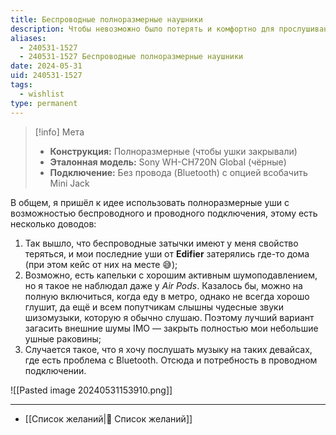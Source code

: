 ```yaml
---
title: Беспроводные полноразмерные наушники
description: Чтобы невозможно было потерять и комфортно для прослушивания музыки в любых условиях, плюсом на встречах поговорить
aliases:
  - 240531-1527
  - 240531-1527 Беспроводные полноразмерные наушники
date: 2024-05-31
uid: 240531-1527
tags:
  - wishlist
type: permanent
---
```


> [!info] Мета
> - **Конструкция:** Полноразмерные (чтобы ушки закрывали)
> - **Эталонная модель:** Sony WH-CH720N Global (чёрные)
> - **Подключение:** Без провода (Bluetooth) с опцией всобачить Mini Jack

В общем, я пришёл к идее использовать полноразмерные уши с возможностью беспроводного и проводного подключения, этому есть несколько доводов:

1. Так вышло, что беспроводные затычки имеют у меня свойство теряться, и мои последние уши от **Edifier** затерялись где-то дома (при этом кейс от них на месте 😅);
2. Возможно, есть капельки с хорошим активным шумоподавлением, но я такое не наблюдал даже у *Air Pods*. Казалось бы, можно на полную включиться, когда еду в метро, однако не всегда хорошо глушит, да ещё и всем попутчикам слышны чудесные звуки шизомузыки, которую я обычно слушаю. Поэтому лучший вариант загасить внешние шумы IMO — закрыть полностью мои небольшие ушные раковины;
3. Случается такое, что я хочу послушать музыку на таких девайсах, где есть проблема с Bluetooth. Отсюда и потребность в проводном подключении.

![[Pasted image 20240531153910.png]]

---

- [[Список желаний|🎁 Список желаний]]
